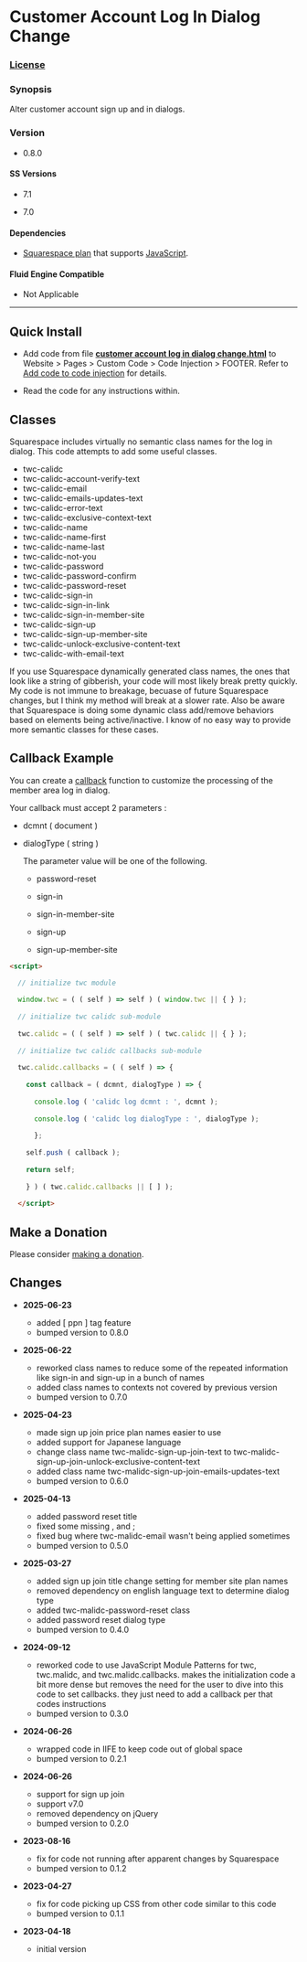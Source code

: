 # Customer Account Log In Dialog Change

### [License][1]

### Synopsis

Alter customer account sign up and in dialogs.

### Version

  * 0.8.0

#### SS Versions

  * 7.1
  
  * 7.0

#### Dependencies

  * [Squarespace plan][2] that supports [JavaScript][3].

#### Fluid Engine Compatible

  * Not Applicable

---

## Quick Install

* Add code from file **[customer account log in dialog change.html][4]** to
  Website > Pages > Custom Code > Code Injection > FOOTER. Refer to [Add code to
  code injection][5] for details.
  
* Read the code for any instructions within.

## Classes

Squarespace includes virtually no semantic class names for the log in dialog.
This code attempts to add some useful classes.

  * twc-calidc
  * twc-calidc-account-verify-text
  * twc-calidc-email
  * twc-calidc-emails-updates-text
  * twc-calidc-error-text
  * twc-calidc-exclusive-context-text
  * twc-calidc-name
  * twc-calidc-name-first
  * twc-calidc-name-last
  * twc-calidc-not-you
  * twc-calidc-password
  * twc-calidc-password-confirm
  * twc-calidc-password-reset
  * twc-calidc-sign-in
  * twc-calidc-sign-in-link
  * twc-calidc-sign-in-member-site
  * twc-calidc-sign-up
  * twc-calidc-sign-up-member-site
  * twc-calidc-unlock-exclusive-content-text
  * twc-calidc-with-email-text

If you use Squarespace dynamically generated class names, the ones that look
like a string of gibberish, your code will most likely break pretty quickly. My
code is not immune to breakage, becuase of future Squarespace changes, but I
think my method will break at a slower rate. Also be aware that Squarespace is
doing some dynamic class add/remove behaviors based on elements being
active/inactive. I know of no easy way to provide more semantic classes for
these cases.

## Callback Example

You can create a [callback][6] function to customize the processing of the
member area log in dialog.

Your callback must accept 2 parameters :

  * dcmnt ( document )
  
  * dialogType ( string )
  
    The parameter value will be one of the following.
    
    * password-reset
    
    * sign-in
    
    * sign-in-member-site
    
    * sign-up
    
    * sign-up-member-site
    
```html
<script>

  // initialize twc module
  
  window.twc = ( ( self ) => self ) ( window.twc || { } );
  
  // initialize twc calidc sub-module
  
  twc.calidc = ( ( self ) => self ) ( twc.calidc || { } );
  
  // initialize twc calidc callbacks sub-module
  
  twc.calidc.callbacks = ( ( self ) => {
  
    const callback = ( dcmnt, dialogType ) => {
    
      console.log ( 'calidc log dcmnt : ', dcmnt );
      
      console.log ( 'calidc log dialogType : ', dialogType );
      
      };
      
    self.push ( callback );
    
    return self;
    
    } ) ( twc.calidc.callbacks || [ ] );
    
  </script>

```

## Make a Donation

Please consider [making a donation][7].

## Changes

* **2025-06-23**

  * added [ ppn ] tag feature
  * bumped version to 0.8.0
  
* **2025-06-22**

  * reworked class names to reduce some of the repeated information like sign-in
    and sign-up in a bunch of names
  * added class names to contexts not covered by previous version
  * bumped version to 0.7.0
  
* **2025-04-23**

  * made sign up join price plan names easier to use
  * added support for Japanese language
  * change class name twc-malidc-sign-up-join-text to
    twc-malidc-sign-up-join-unlock-exclusive-content-text
  * added class name twc-malidc-sign-up-join-emails-updates-text
  * bumped version to 0.6.0
  
* **2025-04-13**

  * added password reset title
  * fixed some missing , and ;
  * fixed bug where twc-malidc-email wasn't being applied sometimes
  * bumped version to 0.5.0
  
* **2025-03-27**

  * added sign up join title change setting for member site plan names
  * removed dependency on english language text to determine dialog type
  * added twc-malidc-password-reset class
  * added password reset dialog type
  * bumped version to 0.4.0
  
* **2024-09-12**

  * reworked code to use JavaScript Module Patterns for twc, twc.malidc, and
    twc.malidc.callbacks. makes the initialization code a bit more dense but
    removes the need for the user to dive into this code to set callbacks. they
    just need to add a callback per that codes instructions
  * bumped version to 0.3.0
  
* **2024-06-26**

  * wrapped code in IIFE to keep code out of global space
  * bumped version to 0.2.1
  
* **2024-06-26**

  * support for sign up join
  * support v7.0
  * removed dependency on jQuery
  * bumped version to 0.2.0
  
* **2023-08-16**

  * fix for code not running after apparent changes by Squarespace
  * bumped version to 0.1.2
  
* **2023-04-27**

  * fix for code picking up CSS from other code similar to this code
  * bumped version to 0.1.1
  
* **2023-04-18**

  * initial version

[1]: https://github.com/tomsWebConsulting/twcsl/blob/main/LICENSE.txt#L1
[2]: https://www.squarespace.com/pricing
[3]: https://en.wikipedia.org/wiki/JavaScript
[4]: customer%20account%20log%20in%20dialog%20change.html#L1
[5]: https://support.squarespace.com/hc/en-us/articles/205815908-Using-code-injection#toc-add-code-to-code-injection
[6]: https://en.wikipedia.org/wiki/Callback_(computer_programming)
[7]: https://github.com/tomsWebConsulting/twcsl#make-a-donation
